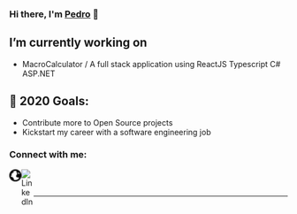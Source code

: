 ### Hi there, I'm [Pedro][website] 👋

## I’m currently working on
 - MacroCalculator / A full stack application using ReactJS Typescript C# ASP.NET

## 🥅 2020 Goals: 
- Contribute more to Open Source projects
- Kickstart my career with a software engineering job


### Connect with me:

[<img align="left" alt="pedroprieto.dev" width="22px" src="https://raw.githubusercontent.com/iconic/open-iconic/master/svg/globe.svg" />][website]
[<img align="left" alt="LinkedIn" width="22px" src="https://cdn.jsdelivr.net/npm/simple-icons@v3/icons/linkedin.svg" />][linkedin]

<br />
<br />


---

[website]: https://pedroprieto.dev
[linkedin]: https://linkedin.com/in/pedroprietodev
